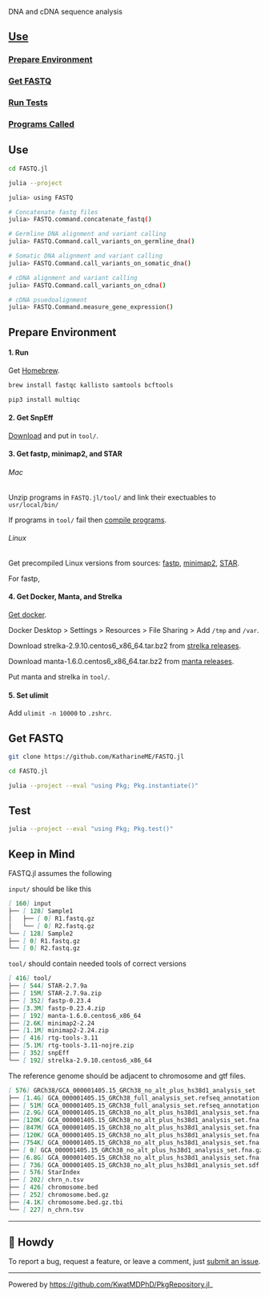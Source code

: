 DNA and cDNA sequence analysis

## [Use](#use)

### [Prepare Environment](#prepare-environment)

### [Get FASTQ](#get-fastq)

### [Run Tests](#run-tests)

### [Programs Called](program.md)

## Use

```bash
cd FASTQ.jl

julia --project

julia> using FASTQ

# Concatenate fastq files
julia> FASTQ.command.concatenate_fastq()

# Germline DNA alignment and variant calling
julia> FASTQ.Command.call_variants_on_germline_dna()

# Somatic DNA alignment and variant calling
julia> FASTQ.Command.call_variants_on_somatic_dna()

# cDNA alignment and variant calling
julia> FASTQ.Command.call_variants_on_cdna()

# cDNA psuedoalignment
julia> FASTQ.Command.measure_gene_expression()
```

## Prepare Environment

#### 1. Run

Get [Homebrew](https://brew.sh).

```bash
brew install fastqc kallisto samtools bcftools

pip3 install multiqc
```

#### 2. Get SnpEff

[Download](http://pcingola.github.io/SnpEff/download/) and put in `tool/`.

#### 3. Get fastp, minimap2, and STAR

###### Mac

Unzip programs in `FASTQ.jl/tool/` and link their exectuables to `usr/local/bin/`

If programs in `tool/` fail then [compile programs](compile_program.md).

###### Linux

Get precompiled Linux versions from sources: [fastp](https://github.com/OpenGene/fastp), [minimap2](https://github.com/lh3/minimap2), [STAR](https://github.com/alexdobin/STAR).

For fastp,

#### 4. Get Docker, Manta, and Strelka

[Get docker](https://docs.docker.com/get-docker/).

Docker Desktop > Settings > Resources > File Sharing > Add `/tmp` and `/var`.

Download strelka-2.9.10.centos6_x86_64.tar.bz2 from [strelka releases](https://github.com/Illumina/strelka/releases).

Download manta-1.6.0.centos6_x86_64.tar.bz2 from [manta releases](https://github.com/Illumina/manta/releases).

Put manta and strelka in `tool/`.

#### 5. Set ulimit

Add `ulimit -n 10000` to `.zshrc`.

## Get FASTQ

```bash
git clone https://github.com/KatharineME/FASTQ.jl

cd FASTQ.jl

julia --project --eval "using Pkg; Pkg.instantiate()"

```

## Test

```bash
julia --project --eval "using Pkg; Pkg.test()"
```

## Keep in Mind

FASTQ.jl assumes the following

`input/` should be like this

```md
[ 160] input
├── [ 128] Sample1
│   ├── [ 0] R1.fastq.gz
│   └── [ 0] R2.fastq.gz
└── [ 128] Sample2
├── [ 0] R1.fastq.gz
└── [ 0] R2.fastq.gz
```

`tool/` should contain needed tools of correct versions

```md
[ 416] tool/
├── [ 544] STAR-2.7.9a
├── [ 15M] STAR-2.7.9a.zip
├── [ 352] fastp-0.23.4
├── [3.3M] fastp-0.23.4.zip
├── [ 192] manta-1.6.0.centos6_x86_64
├── [2.6K] minimap2-2.24
├── [1.1M] minimap2-2.24.zip
├── [ 416] rtg-tools-3.11
├── [5.1M] rtg-tools-3.11-nojre.zip
├── [ 352] snpEff
└── [ 192] strelka-2.9.10.centos6_x86_64
```

The reference genome should be adjacent to chromosome and gtf files.

```md
[ 576] GRCh38/GCA_000001405.15_GRCh38_no_alt_plus_hs38d1_analysis_set
├── [1.4G] GCA_000001405.15_GRCh38_full_analysis_set.refseq_annotation.gtf
├── [ 51M] GCA_000001405.15_GRCh38_full_analysis_set.refseq_annotation.gtf.gz
├── [2.9G] GCA_000001405.15_GRCh38_no_alt_plus_hs38d1_analysis_set.fna
├── [120K] GCA_000001405.15_GRCh38_no_alt_plus_hs38d1_analysis_set.fna.fai
├── [847M] GCA_000001405.15_GRCh38_no_alt_plus_hs38d1_analysis_set.fna.gz
├── [120K] GCA_000001405.15_GRCh38_no_alt_plus_hs38d1_analysis_set.fna.gz.fai
├── [754K] GCA_000001405.15_GRCh38_no_alt_plus_hs38d1_analysis_set.fna.gz.gzi
├── [ 0] GCA_000001405.15_GRCh38_no_alt_plus_hs38d1_analysis_set.fna.gz.kallisto_index
├── [6.8G] GCA_000001405.15_GRCh38_no_alt_plus_hs38d1_analysis_set.fna.gz.mmi
├── [ 736] GCA_000001405.15_GRCh38_no_alt_plus_hs38d1_analysis_set.sdf
├── [ 576] StarIndex
├── [ 202] chrn_n.tsv
├── [ 426] chromosome.bed
├── [ 252] chromosome.bed.gz
├── [4.1K] chromosome.bed.gz.tbi
└── [ 227] n_chrn.tsv
```

---

## :cowboy_hat_face: Howdy

To report a bug, request a feature, or leave a comment, just [submit an issue](https://github.com/GIT_USER_NAME/TEMPLATE.jl/issues/new/choose).

---

Powered by https://github.com/KwatMDPhD/PkgRepository.jl_
